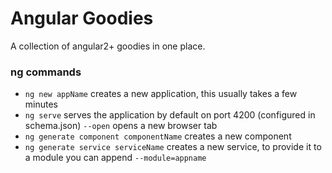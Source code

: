 # Angular Goodies
A collection of angular2+ goodies in one place.

### ng commands
- `ng new appName` creates a new application, this usually takes a few minutes
- `ng serve` serves the application by default on port 4200 (configured in schema.json) `--open` opens a new browser tab
- `ng generate component componentName` creates a new component
- `ng generate service serviceName` creates a new service, to provide it to a module you can append `--module=appname`